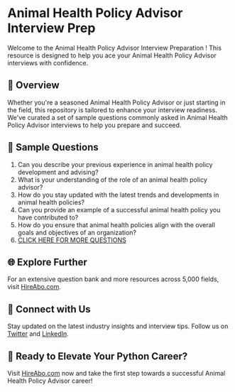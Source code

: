 # Animal Health Policy Advisor Interview Prep

Welcome to the Animal Health Policy Advisor Interview Preparation ! This resource is designed to help you ace your Animal Health Policy Advisor interviews with confidence.

## 🚀 Overview

Whether you're a seasoned Animal Health Policy Advisor or just starting in the field, this repository is tailored to enhance your interview readiness. We've curated a set of sample questions commonly asked in Animal Health Policy Advisor interviews to help you prepare and succeed.

## 📝 Sample Questions

1. Can you describe your previous experience in animal health policy development and advising?
2. What is your understanding of the role of an animal health policy advisor?
3. How do you stay updated with the latest trends and developments in animal health policies?
4. Can you provide an example of a successful animal health policy you have contributed to?
5. How do you ensure that animal health policies align with the overall goals and objectives of an organization?
6. [CLICK HERE FOR MORE QUESTIONS](https://hireabo.com/job/24_3_13/Animal%20Health%20Policy%20Advisor)

## 🌐 Explore Further

For an extensive question bank and more resources across 5,000 fields, visit [HireAbo.com](https://www.hireabo.com).

## 📱 Connect with Us

Stay updated on the latest industry insights and interview tips. Follow us on [Twitter](https://twitter.com/hireabo) and [LinkedIn](https://www.linkedin.com/in/hire-abo-3609972a8/).

## 🚀 Ready to Elevate Your Python Career?

Visit [HireAbo.com](https://www.hireabo.com) now and take the first step towards a successful Animal Health Policy Advisor career!